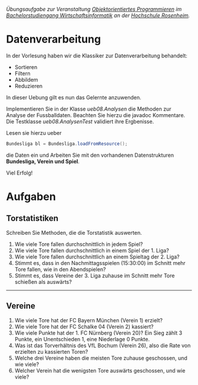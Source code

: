 _Übungsaufgabe zur Veranstaltung [Objektorientiertes Programmieren](https://hsro-wif-oop.github.io) im [Bachelorstudiengang Wirtschaftsinformatik](https://www.th-rosenheim.de/technik/informatik-mathematik/wirtschaftsinformatik-bachelor/) an der [Hochschule Rosenheim](http://www.th-rosenheim.de)._


# Datenverarbeitung

In der Vorlesung haben wir die Klassiker zur Datenverarbeitung behandelt:

- Sortieren
- Filtern
- Abbildem
- Reduzieren

In dieser Uebung gilt es nun das Gelernte anzuwenden. 

Implementieren Sie in der Klasse _ueb08.Analysen_ die Methoden zur Analyse der Fussballdaten. Beachten Sie hierzu die javadoc Kommentare. Die Testklasse _ueb08.AnalysenTest_ validiert ihre Ergbenisse.

Lesen sie hierzu ueber

```java
Bundesliga bl = Bundesliga.loadFromResource();
````
die Daten ein und Arbeiten Sie mit den vorhandenen Datenstrukturen **Bundesliga, Verein und Spiel**.

Viel Erfolg! 


# Aufgaben

## Torstatistiken

Schreiben Sie Methoden, die die Torstatistik auswerten.

1. Wie viele Tore fallen durchschnittlich in jedem Spiel?
2. Wie viele Tore fallen durchschnittlich in einem Spiel der 1. Liga?
3. Wie viele Tore fallen durchschnittlich an einem Spieltag der 2. Liga?
4. Stimmt es, dass in den Nachmittagsspielen (15:30:00) im Schnitt mehr Tore fallen, wie in den Abendspielen?
5. Stimmt es, dass Vereine der 3. Liga zuhause im Schnitt mehr Tore schießen als auswärts?

---

## Vereine

1. Wie viele Tore hat der FC Bayern München (Verein 1) erzielt?
2. Wie viele Tore hat der FC Schalke 04 (Verein 2) kassiert?
3. Wie viele Punkte hat der 1. FC Nürnberg (Verein 20)? Ein Sieg zählt 3 Punkte, ein Unentschieden 1, eine Niederlage 0 Punkte.
4. Was ist das Torverhältnis des VfL Bochum (Verein 26), also die Rate von erzielten zu kassierten Toren?
5. Welche drei Vereine haben die meisten Tore zuhause geschossen, und wie viele?
6. Welcher Verein hat die wenigsten Tore auswärts geschossen, und wie viele?
